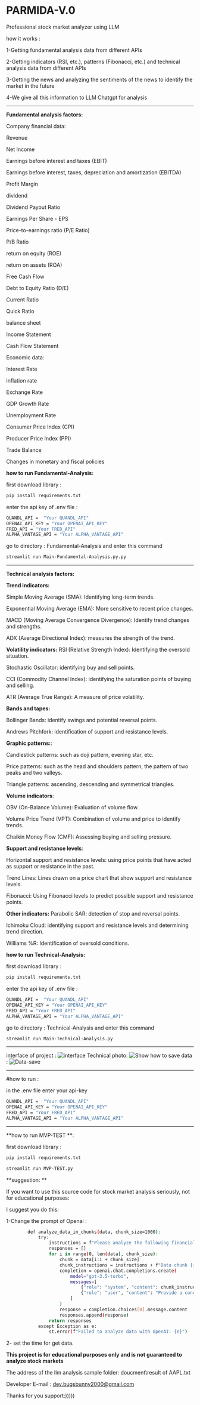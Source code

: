 # PARMIDA-V.0
Professional stock market analyzer using LLM

how it works :

1-Getting fundamental analysis data from different APIs

2-Getting indicators (RSI, etc.), patterns (Fibonacci, etc.) and technical analysis data from different APIs

3-Getting the news and analyzing the sentiments of the news to identify the market in the future

4-We give all this information to LLM Chatgpt for analysis

-----------
**Fundamental analysis factors:**

Company financial data:

Revenue

Net Income

Earnings before interest and taxes (EBIT)

Earnings before interest, taxes, depreciation and amortization (EBITDA)

Profit Margin

dividend

Dividend Payout Ratio

Earnings Per Share - EPS

Price-to-earnings ratio (P/E Ratio)

P/B Ratio

return on equity (ROE)

return on assets (ROA)

Free Cash Flow

Debt to Equity Ratio (D/E)

Current Ratio

Quick Ratio

balance sheet

Income Statement

Cash Flow Statement

Economic data:

Interest Rate

inflation rate

Exchange Rate

GDP Growth Rate

Unemployment Rate

Consumer Price Index (CPI)

Producer Price Index (PPI)

Trade Balance

Changes in monetary and fiscal policies

**how to run Fundamental-Analysis:**

first download library :

```bash
pip install requirements.txt
```

enter the api key of .env file :

```bash
QUANDL_API =  "Your QUANDL_API"
OPENAI_API_KEY = "Your OPENAI_API_KEY"
FRED_API = "Your FRED_API"
ALPHA_VANTAGE_API = "Your ALPHA_VANTAGE_API" 
```

go to directory : Fundamental-Analysis and enter this command
```bash
streamlit run Main-Fundamental-Analysis.py.py
```
----------------------------------------------------------------------

**Technical analysis factors:**


**Trend indicators:**

Simple Moving Average (SMA): Identifying long-term trends.

Exponential Moving Average (EMA): More sensitive to recent price changes.

MACD (Moving Average Convergence Divergence): Identify trend changes and strengths.

ADX (Average Directional Index): measures the strength of the trend.

**Volatility indicators:**
RSI (Relative Strength Index): Identifying the oversold situation.

Stochastic Oscillator: identifying buy and sell points.

CCI (Commodity Channel Index): identifying the saturation points of buying and selling.

ATR (Average True Range): A measure of price volatility.

**Bands and tapes:**

Bollinger Bands: identify swings and potential reversal points.

Andrews Pitchfork: identification of support and resistance levels.

**Graphic patterns:**:

Candlestick patterns: such as doji pattern, evening star, etc.

Price patterns: such as the head and shoulders pattern, the pattern of two peaks and two valleys.

Triangle patterns: ascending, descending and symmetrical triangles.

**Volume indicators**:

OBV (On-Balance Volume): Evaluation of volume flow.

Volume Price Trend (VPT): Combination of volume and price to identify trends.

Chaikin Money Flow (CMF): Assessing buying and selling pressure.

**Support and resistance levels**:

Horizontal support and resistance levels: using price points that have acted as support or resistance in the past.

Trend Lines: Lines drawn on a price chart that show support and resistance levels.

Fibonacci: Using Fibonacci levels to predict possible support and resistance points.

**Other indicators:**
Parabolic SAR: detection of stop and reversal points.

Ichimoku Cloud: identifying support and resistance levels and determining trend direction.

Williams %R: Identification of oversold conditions.

**how to run Technical-Analysis:**

first download library :

```bash
pip install requirements.txt
```

enter the api key of .env file :

```bash
QUANDL_API =  "Your QUANDL_API"
OPENAI_API_KEY = "Your OPENAI_API_KEY"
FRED_API = "Your FRED_API"
ALPHA_VANTAGE_API = "Your ALPHA_VANTAGE_API" 
```

go to directory : Technical-Analysis and enter this command
```bash
streamlit run Main-Technical-Analysis.py
```
-----------------------------------------------------------------------------------------------------------------------------------------------------
interface of project :
![interface](https://github.com/user-attachments/assets/72b9190d-9f4a-404d-82f1-5bbf1ba1742f)
Technical photo:
![Show](https://github.com/user-attachments/assets/15f1faf8-2feb-4ef9-a582-2cbf6acad56f)
how to save data :
![Data-save](https://github.com/user-attachments/assets/a6b523d7-65f1-4f40-bb77-49d4a3d29e20)

------------------------------------------------------------------
#how to run :

in the .env file enter  your api-key 

```bash
QUANDL_API =  "Your QUANDL_API"
OPENAI_API_KEY = "Your OPENAI_API_KEY"
FRED_API = "Your FRED_API"
ALPHA_VANTAGE_API = "Your ALPHA_VANTAGE_API" 
```
----------------------------------------------
**how to run MVP-TEST **:

first download library :

```bash
pip install requirements.txt
```
```bash
streamlit run MVP-TEST.py
```

**suggestion: **


If you want to use this source code for stock market analysis seriously, not for educational purposes:

I suggest you do this:

1-Change the prompt of Openai :

```bash
        def analyze_data_in_chunks(data, chunk_size=1000):
            try:
                instructions = f"Please analyze the following financial data for {stock_name}. Provide detailed analysis, identify key trends, patterns, and factors affecting the stock. Provide a forecast for future stock price and profitability:\n"
                responses = []
                for i in range(0, len(data), chunk_size):
                    chunk = data[i:i + chunk_size]
                    chunk_instructions = instructions + f"Data chunk {i // chunk_size + 1}:\n{chunk}\n\n"
                    completion = openai.chat.completions.create(
                        model="gpt-3.5-turbo",
                        messages=[
                            {"role": "system", "content": chunk_instructions},
                            {"role": "user", "content": "Provide a concise and precise analysis and forecast."}
                        ]
                    )
                    response = completion.choices[0].message.content
                    responses.append(response)
                return responses
            except Exception as e:
                st.error(f"Failed to analyze data with OpenAI: {e}")
```

2- set the time for get data.

**This project is for educational purposes only and is not guaranteed to analyze stock markets**

The address of the llm analysis sample folder: doucment\result of AAPL.txt

Developer E-mail : dev.bugsbunny2000@gmail.com

Thanks for you support:)))))
